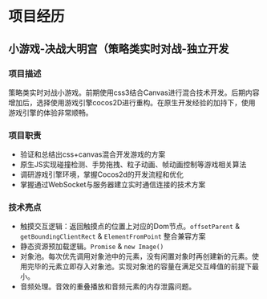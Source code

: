 # 项目经历

## 小游戏-决战大明宫（策略类实时对战-独立开发

### 项目描述
策略类实时对战小游戏。前期使用css3结合Canvas进行混合技术开发。后期内容增加后，选择使用游戏引擎cocos2D进行重构。在原生开发经验的加持下，使用游戏引擎的体验非常顺畅。

### 项目职责
* 验证和总结出css+canvas混合开发游戏的方案
* 原生JS实现碰撞检测、手势拖拽、粒子动画、帧动画控制等游戏相关算法
* 调研游戏引擎环境，掌握Cocos2d的开发流程和优化
* 掌握通过WebSocket与服务器建立实时通信连接的技术方案

### 技术亮点
* 触摸交互逻辑：返回触摸点的位置上对应的Dom节点。`offsetParent` & `getBoundingClientRect` & `ElementFromPoint` 整合兼容方案
* 静态资源预加载逻辑。`Promise` & `new Image()`
* 对象池。每次优先调用对象池中的元素，没有闲置对象时再创建新的元素。使用完毕的元素立即存入对象池。实现对象池的容量在满足交互峰值的前提下最小。
* 音频处理。音效的重叠播放和音频元素的内存泄露问题。
